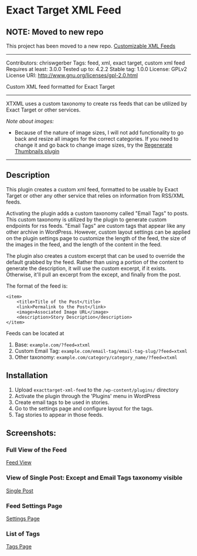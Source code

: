 Exact Target XML Feed
========================

## NOTE: Moved to new repo

This project has been moved to a new repo. [Customizable XML Feeds](https://github.com/ThatGerber/customizable-xml-feeds)

---

Contributors: chriswgerber
Tags: feed, xml, exact target, custom xml feed
Requires at least: 3.0.0
Tested up to: 4.2.2
Stable tag: 1.0.0
License: GPLv2  
License URI: http://www.gnu.org/licenses/gpl-2.0.html

Custom XML feed formatted for Exact Target

----------------------------------------

XTXML uses a custom taxonomy to create rss feeds that can be utilized by Exact Target or
other services.

*Note about images:*

* Because of the nature of image sizes, I will not add functionality to go back and resize
all images for the correct categories. If you need to change it and go back to change image
sizes, try the [Regenerate Thumbnails plugin](https://wordpress.org/plugins/regenerate-thumbnails/)

----------------------------------------

## Description

This plugin creates a custom xml feed, formatted to be usable by Exact Target or other any
other service that relies on information from RSS/XML feeds.

Activating the plugin adds a custom taxonomy called "Email Tags" to posts. This custom
taxonomy is utilized by the plugin to generate custom endpoints for rss feeds. "Email Tags"
are custom tags that appear like any other archive in WordPress. However, custom layout
settings can be applied on the plugin settings page to customize the length of the feed,
the size of the images in the feed, and the length of the content in the feed.

The plugin also creates a custom excerpt that can be used to override the default grabbed
by the feed. Rather than using a portion of the content to generate the description, it
will use the custom excerpt, if it exists. Otherwise, it'll pull an excerpt from the except,
and finally from the post.

The format of the feed is:

````
<item> 
    <title>Title of the Post</title>
    <link>Permalink to the Post</link>
    <image>Associated Image URL</image>
    <description>Story Description</description>
</item> 
````

Feeds can be located at

1. Base: `example.com/?feed=xtxml`
2. Custom Email Tag: `example.com/email-tag/email-tag-slug/?feed=xtxml`
3. Other taxonomy: `example.com/category/category_name/?feed=xtxml`

## Installation

1. Upload `exacttarget-xml-feed` to the `/wp-content/plugins/` directory
2. Activate the plugin through the 'Plugins' menu in WordPress
3. Create email tags to be used in stories.
4. Go to the settings page and configure layout for the tags.
5. Tag stories to appear in those feeds.

## Screenshots:

### Full View of the Feed
[Feed View](http://www.chriswgerber.com/assets/uploads/2015/07/xtxml-feed-view.png)

### View of Single Post: Except and Email Tags taxonomy visible
[Single Post](http://www.chriswgerber.com/assets/uploads/2015/07/xtxml-feed-post-view.png)

### Feed Settings Page
[Settings Page](http://www.chriswgerber.com/assets/uploads/2015/07/xtxml-feed-settings-page.png)

### List of Tags
[Tags Page](http://www.chriswgerber.com/assets/uploads/2015/07/xtxml-feed-tags-page.png)

